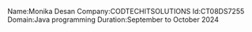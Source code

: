Name:Monika Desan
Company:CODTECHITSOLUTIONS
Id:CT08DS7255
Domain:Java programming
Duration:September to October 2024
